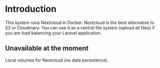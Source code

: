# Introduction

This system runs Nextcloud in Docker. Nextcloud is the best alternative to S3 or Cloudinary. You can use it as a central file system (upload all files) if you are load balancing your Laravel application. 

## Unavailable at the moment

Local volumes for Nextcloud (no data persistence).
